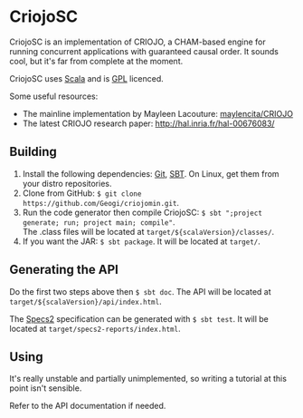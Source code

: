 CriojoSC
==========

CriojoSC is an implementation of CRIOJO, a CHAM-based engine for running concurrent applications with guaranteed causal order. It sounds cool, but it's far from complete at the moment.

CriojoSC uses [Scala](http://www.scala-lang.org/) and is [GPL](http://www.gnu.org/licenses/gpl.html) licenced.

Some useful resources:
* The mainline implementation by Mayleen Lacouture: [maylencita/CRIOJO](https://github.com/maylencita/CRIOJO/tree/version2.0)
* The latest CRIOJO research paper: http://hal.inria.fr/hal-00676083/

Building
--------
1. Install the following dependencies: [Git](http://git-scm.com/), [SBT](http://www.scala-sbt.org/). On Linux, get them from your distro repositories.
2. Clone from GitHub: `$ git clone https://github.com/Geogi/criojomin.git`.
3. Run the code generator then compile CriojoSC: `$ sbt ";project generate; run; project main; compile"`.  
   The .class files will be located at `target/${scalaVersion}/classes/`.
4. If you want the JAR: `$ sbt package`. It will be located at `target/`.

Generating the API
------------------
Do the first two steps above then `$ sbt doc`. The API will be located at `target/${scalaVersion}/api/index.html`.

The [Specs2](http://etorreborre.github.com/specs2/) specification can be generated with `$ sbt test`. It will be located at `target/specs2-reports/index.html`.

Using
-----
It's really unstable and partially unimplemented, so writing a tutorial at this point isn't sensible.

Refer to the API documentation if needed.
